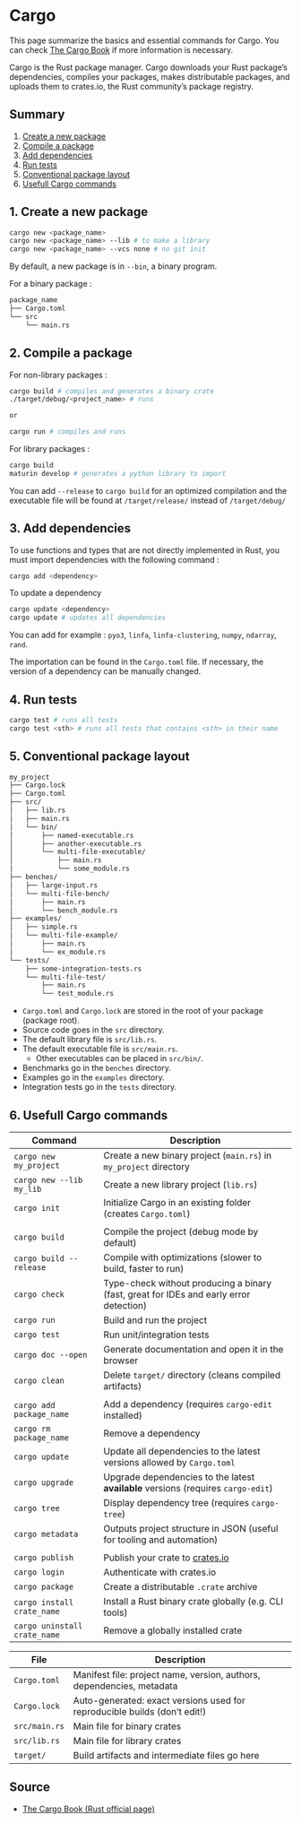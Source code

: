 # Cargo

This page summarize the basics and essential commands for Cargo. You can check [The Cargo Book](https://doc.rust-lang.org/cargo/index.html) if more information is necessary.

Cargo is the Rust package manager. Cargo downloads your Rust package’s dependencies, compiles your packages, makes distributable packages, and uploads them to crates.io, the Rust community’s package registry.

## Summary

1. [Create a new package](#1-create-a-new-package)
2. [Compile a package](#2-compile-a-package)
3. [Add dependencies](#3-add-dependencies)
4. [Run tests](#4-run-tests)
5. [Conventional package layout](#5-conventional-package-layout)
6. [Usefull Cargo commands](#6-usefull-cargo-commands)

## 1. Create a new package

```bash
cargo new <package_name>
cargo new <package_name> --lib # to make a library
cargo new <package_name> --vcs none # no git init
```
By default, a new package is in `--bin`, a binary program.

For a binary package :
```bash
package_name
├── Cargo.toml
└── src
    └── main.rs
```

## 2. Compile a package

For non-library packages :
```bash
cargo build # compiles and generates a binary crate
./target/debug/<project_name> # runs

or

cargo run # compiles and runs
```

For library packages :
```bash
cargo build
maturin develop # generates a python library to import
```

You can add `--release` to `cargo build` for an optimized compilation and the executable file will be found at `/target/release/` instead of `/target/debug/`

## 3. Add dependencies

To use functions and types that are not directly implemented in Rust, you must import dependencies with the following command :
```bash
cargo add <dependency>
```

To update a dependency
```bash
cargo update <dependency>
cargo update # updates all dependencies
```

You can add for example : `pyo3`, `linfa`, `linfa-clustering`, `numpy`, `ndarray`, `rand`.

The importation can be found in the `Cargo.toml` file. If necessary, the version of a dependency can be manually changed.

## 4. Run tests

```bash
cargo test # runs all tests
cargo test <sth> # runs all tests that contains <sth> in their name
```

## 5. Conventional package layout

```bash
my_project
├── Cargo.lock
├── Cargo.toml
├── src/
│   ├── lib.rs
│   ├── main.rs
│   └── bin/
│       ├── named-executable.rs
│       ├── another-executable.rs
│       └── multi-file-executable/
│           ├── main.rs
│           └── some_module.rs
├── benches/
│   ├── large-input.rs
│   └── multi-file-bench/
│       ├── main.rs
│       └── bench_module.rs
├── examples/
│   ├── simple.rs
│   └── multi-file-example/
│       ├── main.rs
│       └── ex_module.rs
└── tests/
    ├── some-integration-tests.rs
    └── multi-file-test/
        ├── main.rs
        └── test_module.rs
```

 - `Cargo.toml` and `Cargo.lock` are stored in the root of your package (package root).
 - Source code goes in the `src` directory.
 - The default library file is `src/lib.rs`.
 - The default executable file is `src/main.rs`.
    - Other executables can be placed in `src/bin/`.
 - Benchmarks go in the `benches` directory.
 - Examples go in the `examples` directory.
 - Integration tests go in the `tests` directory.

## 6. Usefull Cargo commands

| Command                            | Description                                                                                      |
|------------------------------------|--------------------------------------------------------------------------------------------------|
| `cargo new my_project`             | Create a new binary project (`main.rs`) in `my_project` directory                                 |
| `cargo new --lib my_lib`           | Create a new library project (`lib.rs`)                                                           |
| `cargo init`                       | Initialize Cargo in an existing folder (creates `Cargo.toml`)                                     |
|                                    |                                                                                                  |
| `cargo build`                      | Compile the project (debug mode by default)                                                       |
| `cargo build --release`           | Compile with optimizations (slower to build, faster to run)                                      |
| `cargo check`                      | Type-check without producing a binary (fast, great for IDEs and early error detection)            |
| `cargo run`                        | Build and run the project                                                                         |
| `cargo test`                       | Run unit/integration tests                                                                        |
| `cargo doc --open`                | Generate documentation and open it in the browser                                                 |
| `cargo clean`                      | Delete `target/` directory (cleans compiled artifacts)                                            |
|                                    |                                                                                                  |
| `cargo add package_name`          | Add a dependency (requires `cargo-edit` installed)                                                |
| `cargo rm package_name`           | Remove a dependency                                                                               |
| `cargo update`                     | Update all dependencies to the latest versions allowed by `Cargo.toml`                           |
| `cargo upgrade`                    | Upgrade dependencies to the latest **available** versions (requires `cargo-edit`)                |
| `cargo tree`                       | Display dependency tree (requires `cargo-tree`)                                                   |
| `cargo metadata`                   | Outputs project structure in JSON (useful for tooling and automation)                            |
|                                    |                                                                                                  |
| `cargo publish`                    | Publish your crate to [crates.io](https://crates.io)                                              |
| `cargo login`                      | Authenticate with crates.io                                                                      |
| `cargo package`                    | Create a distributable `.crate` archive                                                           |
| `cargo install crate_name`        | Install a Rust binary crate globally (e.g. CLI tools)                                             |
| `cargo uninstall crate_name`      | Remove a globally installed crate                                                                 |

| File               | Description                                                                 |
|--------------------|-----------------------------------------------------------------------------|
| `Cargo.toml`       | Manifest file: project name, version, authors, dependencies, metadata       |
| `Cargo.lock`       | Auto-generated: exact versions used for reproducible builds (don’t edit!)   |
| `src/main.rs`      | Main file for binary crates                                                  |
| `src/lib.rs`       | Main file for library crates                                                 |
| `target/`          | Build artifacts and intermediate files go here                              |

## Source

- [The Cargo Book (Rust official page)](https://doc.rust-lang.org/cargo/index.html)